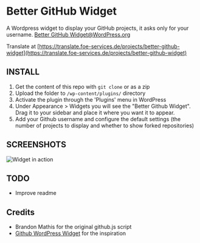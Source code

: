 Better GitHub Widget
====================

A Wordpress widget to display your GitHub projects, it asks only for your
username. [Better GitHub Widget@WordPress.org](https://wordpress.org/extend/plugins/better-github-widget/)

Translate at [https://translate.foe-services.de/projects/better-github-widget](https://translate.foe-services.de/projects/better-github-widget)

INSTALL
-------

1. Get the content of this repo with `git clone` or as a zip
2. Upload the folder to `/wp-content/plugins/` directory
3. Activate the plugin through the 'Plugins' menu in WordPress
4. Under Appearance > Widgets you will see the "Better Github Widget". Drag it to your sidebar and place it where you want it to appear.
5. Add your Github username and configure the default settings (the number of projects to display and whether to show forked repositories)

SCREENSHOTS
-----------

![Widget in action](http://ceksblog.s3.amazonaws.com/bgw.png)

TODO
----

* Improve readme

Credits
-------

* Brandon Mathis for the original github.js script
* [Github WordPress Widget](http://wordpress.org/extend/plugins/github-profile-display/) for the
  inspiration
